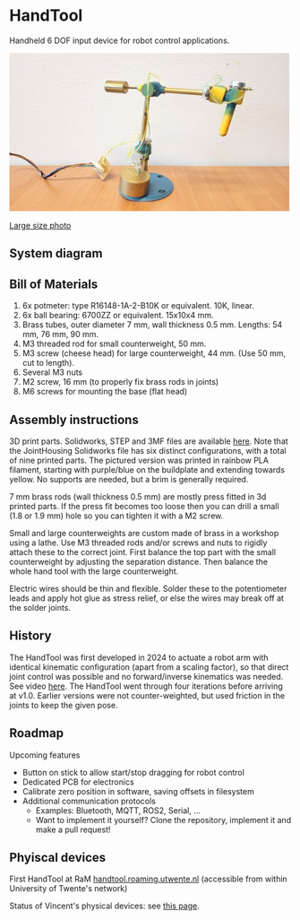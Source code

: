 # HandTool
Handheld 6 DOF input device for robot control applications.

![HandTool main view](pics/HandTool_500px.jpg)

[Large size photo](pics/HandTool_Main.jpg?raw=true)

## System diagram


## Bill of Materials

1. 6x potmeter: type R16148-1A-2-B10K or equivalent. 10K, linear.
2. 6x ball bearing: 6700ZZ or equivalent. 15x10x4 mm.
3. Brass tubes, outer diameter 7 mm, wall thickness 0.5 mm. Lengths: 54 mm, 76 mm, 90 mm.
4. M3 threaded rod for small counterweight, 50 mm.
5. M3 screw (cheese head) for large counterweight, 44 mm. (Use 50 mm, cut to length).
6. Several M3 nuts
7. M2 screw, 16 mm (to properly fix brass rods in joints)
8. M6 screws for mounting the base (flat head)

## Assembly instructions

3D print parts. Solidworks, STEP and 3MF files are available [here](CAD/v1_2024). Note that the JointHousing Solidworks file has six distinct configurations, with a total of nine printed parts. The pictured version was printed in rainbow PLA filament, starting with purple/blue on the buildplate and extending towards yellow. No supports are needed, but a brim is generally required.

7 mm brass rods (wall thickness 0.5 mm) are mostly press fitted in 3d printed parts. If the press fit becomes too loose then you can drill a small (1.8 or 1.9 mm) hole so you can tighten it with a M2 screw.

Small and large counterweights are custom made of brass in a workshop using a lathe. Use M3 threaded rods and/or screws and nuts to rigidly attach these to the correct joint. First balance the top part with the small counterweight by adjusting the separation distance. Then balance the whole hand tool with the large counterweight.

Electric wires should be thin and flexible. Solder these to the potentiometer leads and apply hot glue as stress relief, or else the wires may break off at the solder joints.

## History

The HandTool was first developed in 2024 to actuate a robot arm with identical kinematic configuration (apart from a scaling factor), so that direct joint control was possible and no forward/inverse kinematics was needed. See video [here](https://utwente.yuja.com/v/MamriRobot). The HandTool went through four iterations before arriving at v1.0. Earlier versions were not counter-weighted, but used friction in the joints to keep the given pose.

## Roadmap

Upcoming features

- Button on stick to allow start/stop dragging for robot control
- Dedicated PCB for electronics
- Calibrate zero position in software, saving offsets in filesystem
- Additional communication protocols
  - Examples: Bluetooth, MQTT, ROS2, Serial, ...
  - Want to implement it yourself? Clone the repository, implement it and make a pull request!
 


## Phyiscal devices

First HandTool at RaM [handtool.roaming.utwente.nl](http://handtool.roaming.utwente.nl/) (accessible from within University of Twente's network)

Status of Vincent's physical devices: see [this page](https://vincentgroenhuis.nl/devices/device_display.php).
